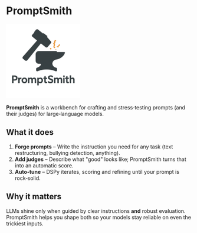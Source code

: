 # PromptSmith

<img src="assets/promptsmith.png" width="200" />  

**PromptSmith** is a workbench for crafting and stress‑testing prompts (and their judges) for large‑language models.

## What it does

1. **Forge prompts** – Write the instruction you need for any task (text restructuring, bullying detection, anything).
2. **Add judges** – Describe what "good" looks like; PromptSmith turns that into an automatic score.
3. **Auto‑tune** – DSPy iterates, scoring and refining until your prompt is rock‑solid.

## Why it matters

LLMs shine only when guided by clear instructions **and** robust evaluation. PromptSmith helps you shape both so your models stay reliable on even the trickiest inputs.